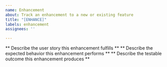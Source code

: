 ```yaml
---
name: Enhancement
about: Track an enhancement to a new or existing feature
title: "[ENHANCE]"
labels: enhancement
assignees: ''

---
```


** Describe the user story this enhancement fulfills **
** Describe the expected behavior this enhancement performs **
** Describe the testable outcome this enhancement produces **
